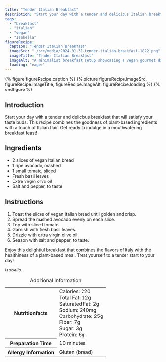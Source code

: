 ```yaml
---
title: "Tender Italian Breakfast"
description: "Start your day with a tender and delicious Italian breakfast. This vegan recipe features toasted Italian bread topped with creamy avocado, fresh tomatoes, and fragrant basil leaves. A drizzle of extra virgin olive oil adds a touch of richness. A perfect way to fuel your morning!"
tags:
  - "breakfast"
  - "italian"
  - "vegan"
  - "Isabella"
figureRecipe: 
  caption: "Tender Italian Breakfast"
  imageSrc: "./src/media/2024-01-31-tender-italian-breakfast-1822.png"
  imageTitle: "Tender Italian Breakfast"
  imageAlt: "A minimalist breakfast setup showcasing a vegan gourmet dish: toasted Italian bread, velvety avocado spread, fresh tomatoes, basil leaves, and extra virgin olive oil."
  loading: "eager"
---
```


{% figure figureRecipe.caption %}
{% picture figureRecipe.imageSrc, figureRecipe.imageTitle, figureRecipe.imageAlt, figureRecipe.loading %}
{% endfigure %}

## Introduction

Start your day with a tender and delicious breakfast that will satisfy your taste buds. This recipe combines the goodness of plant-based ingredients with a touch of Italian flair. Get ready to indulge in a mouthwatering breakfast feast!

## Ingredients

- 2 slices of vegan Italian bread
- 1 ripe avocado, mashed
- 1 small tomato, sliced
- Fresh basil leaves
- Extra virgin olive oil
- Salt and pepper, to taste

## Instructions

1. Toast the slices of vegan Italian bread until golden and crisp.
2. Spread the mashed avocado evenly on each slice.
3. Top with sliced tomato.
4. Garnish with fresh basil leaves.
5. Drizzle with extra virgin olive oil.
6. Season with salt and pepper, to taste.

Enjoy this delightful breakfast that combines the flavors of Italy with the healthiness of a plant-based meal. Treat yourself to a tender start to your day!

*Isabella*

<table><caption class="sr-only">Additional Information</caption><tr><th>Nutritionfacts</th><td>Calories: 220<br />
Total Fat: 12g<br />
Saturated Fat: 2g<br />
Sodium: 240mg<br />
Carbohydrate: 25g<br />
Fiber: 7g<br />
Sugar: 3g<br />
Protein: 6g&nbsp;</td></tr><tr><th>Preparation Time</th><td>10 minutes&nbsp;</td></tr><tr><th>Allergy Information</th><td>Gluten (bread)&nbsp;</td></tr></table>

